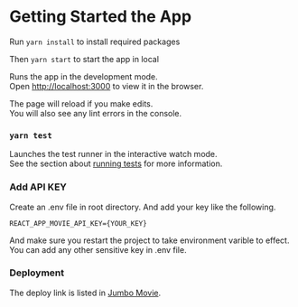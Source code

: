 # Getting Started the App

Run `yarn install` to install required packages

Then `yarn start` to start the app in local

Runs the app in the development mode.\
Open [http://localhost:3000](http://localhost:3000) to view it in the browser.

The page will reload if you make edits.\
You will also see any lint errors in the console.

### `yarn test`

Launches the test runner in the interactive watch mode.\
See the section about [running tests](https://facebook.github.io/create-react-app/docs/running-tests) for more information.

### Add API KEY
Create an .env file in root directory. And add your key like the following. 

`REACT_APP_MOVIE_API_KEY={YOUR_KEY}`

And make sure you restart the project to take environment varible to effect. You can add any other sensitive key in .env file.

### Deployment

The deploy link is listed in [Jumbo Movie](https://jumbo-movie.herokuapp.com/).